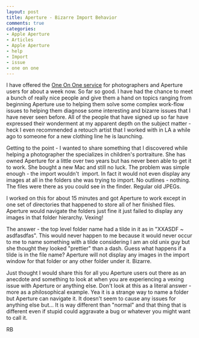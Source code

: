 ```yaml
---
layout: post
title: Aperture - Bizarre Import Behavior
comments: true
categories:
- Apple Aperture
- Articles
- Apple Aperture
- help
- Import
- issue
- one on one
---
```

I have offered the <a href="http://photo.rwboyer.com/aperture-photography-one-on-one-assistance/">One On One service</a> for photographers and Aperture users for about a week now. So far so good. I have had the chance to meet a bunch of really nice people and give them a hand on topics ranging from beginning Aperture use to helping them solve some complex work-flow issues to helping them diagnose some interesting and bizarre issues that I have never seen before. All of the people that have signed up so far have expressed their wonderment at my apparent depth on the subject matter - heck I even recommended a retouch artist that I worked with in LA a while ago to someone for a new clothing line he is launching.

Getting to the point - I wanted to share something that I discovered while helping a photographer the specializes in children's portraiture. She has owned Aperture for a little over two years but has never been able to get it to work. She bought a new Mac and still no luck. The problem was simple enough - the import wouldn't  import. In fact it would not even display any images at all in the folders she was trying to import. No outlines - nothing. The files were there as you could see in the finder. Regular old JPEGs.

I worked on this for about 15 minutes and got Aperture to work except in one set of directories that happened to store all of her finished files. Aperture would navigate the folders just fine it just failed to display any images in that folder hierarchy. Vexing!

The answer - the top level folder name had a tilde in it as in "XXASDF ~ asdfasdfas". This would never happen to me because it would never occur to me to name something with a tilde considering I am an old unix guy but she thought they looked "prettier" than a dash. Guess what happens if a tilde is in the file name? Aperture will not display any images in the import window for that folder or any other folder under it. Bizarre.

Just thought I would share this for all you Aperture users out there as an anecdote and something to look at when you are experiencing a vexing issue with Aperture or anything else. Don't look at this as a literal answer - more as a philosophical example. Yea it is a strange way to name a folder but Aperture can navigate it. It doesn't seem to cause any issues for anything else but... It is way different than "normal" and that thing that is different even if stupid could aggravate a bug or whatever you might want to call it.

RB